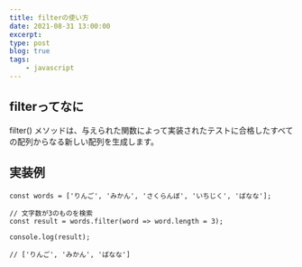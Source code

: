 ```yaml
---
title: filterの使い方
date: 2021-08-31 13:00:00
excerpt:
type: post
blog: true
tags:
    - javascript
---
```


## filterってなに

filter() メソッドは、与えられた関数によって実装されたテストに合格したすべての配列からなる新しい配列を生成します。

## 実装例

```
const words = ['りんご', 'みかん', 'さくらんぼ', 'いちじく', 'ばなな'];

// 文字数が3のものを検索
const result = words.filter(word => word.length = 3);

console.log(result);

// ['りんご', 'みかん', 'ばなな']
```
